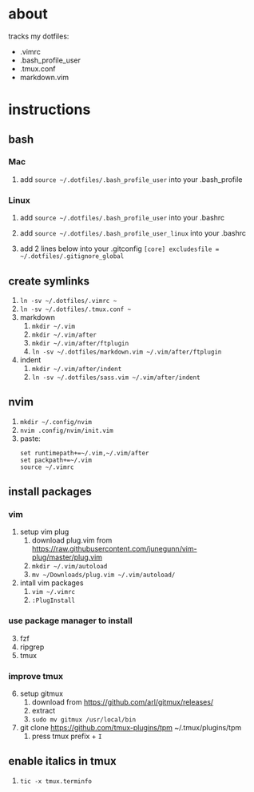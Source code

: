 # about
tracks my dotfiles:
- .vimrc
- .bash_profile_user
- .tmux.conf
- markdown.vim

# instructions

## bash

### Mac
1. add `source ~/.dotfiles/.bash_profile_user` into your .bash_profile

### Linux
1. add `source ~/.dotfiles/.bash_profile_user` into your .bashrc
2. add `source ~/.dotfiles/.bash_profile_user_linux` into your .bashrc

1. add 2 lines below into your .gitconfig
    `[core]
        excludesfile = ~/.dotfiles/.gitignore_global`

## create symlinks
1. `ln -sv ~/.dotfiles/.vimrc ~`
2. `ln -sv ~/.dotfiles/.tmux.conf ~`
3. markdown
    1. `mkdir ~/.vim`
    2. `mkdir ~/.vim/after`
    3. `mkdir ~/.vim/after/ftplugin`
    4. `ln -sv ~/.dotfiles/markdown.vim ~/.vim/after/ftplugin`
4. indent
    1. `mkdir ~/.vim/after/indent`
    2. `ln -sv ~/.dotfiles/sass.vim ~/.vim/after/indent`

## nvim
1. `mkdir ~/.config/nvim`
2. `nvim .config/nvim/init.vim`
3. paste:
    ```
    set runtimepath+=~/.vim,~/.vim/after
    set packpath+=~/.vim
    source ~/.vimrc
    ```

## install packages
### vim
1. setup vim plug
    1. download plug.vim from https://raw.githubusercontent.com/junegunn/vim-plug/master/plug.vim
    2. `mkdir ~/.vim/autoload`
    3. `mv ~/Downloads/plug.vim ~/.vim/autoload/`
2. intall vim packages
    1. `vim ~/.vimrc`
    2. `:PlugInstall`

### use package manager to install
3. fzf
4. ripgrep
5. tmux

### improve tmux
6. setup gitmux
    1. download from https://github.com/arl/gitmux/releases/
    2. extract
    3. `sudo mv gitmux /usr/local/bin`
7. git clone https://github.com/tmux-plugins/tpm ~/.tmux/plugins/tpm
    1. press tmux prefix + `I`

## enable italics in tmux
1. `tic -x tmux.terminfo`
